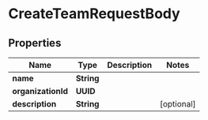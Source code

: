 

# CreateTeamRequestBody


## Properties

| Name | Type | Description | Notes |
|------------ | ------------- | ------------- | -------------|
|**name** | **String** |  |  |
|**organizationId** | **UUID** |  |  |
|**description** | **String** |  |  [optional] |



